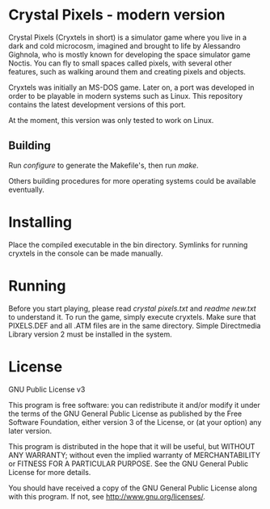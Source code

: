 # Crystal Pixels - modern version

Crystal Pixels (Cryxtels in short) is a simulator game where you live in a dark and cold microcosm, imagined and brought to life by Alessandro Gighnola, who is mostly known for developing the space simulator game Noctis. You can fly to small spaces called pixels, with several other features, such as walking around them and creating pixels and objects.

Cryxtels was initially an MS-DOS game. Later on, a port was developed in order to be playable in modern systems such as Linux. This repository contains the latest development versions of this port.

At the moment, this version was only tested to work on Linux.

## Building

Run *configure* to generate the Makefile's, then run *make*.

Others building procedures for more operating systems could be available eventually.

# Installing

Place the compiled executable in the bin directory. Symlinks for running cryxtels in the console can be made manually.

# Running

Before you start playing, please read *crystal pixels.txt* and *readme new.txt* to understand it.
To run the game, simply execute cryxtels. Make sure that PIXELS.DEF and all .ATM files are in the same directory. Simple Directmedia Library version 2 must be installed in the system.

# License

GNU Public License v3

This program is free software: you can redistribute it and/or modify
it under the terms of the GNU General Public License as published by
the Free Software Foundation, either version 3 of the License, or
(at your option) any later version.

This program is distributed in the hope that it will be useful,
but WITHOUT ANY WARRANTY; without even the implied warranty of
MERCHANTABILITY or FITNESS FOR A PARTICULAR PURPOSE.  See the
GNU General Public License for more details.

You should have received a copy of the GNU General Public License
along with this program.  If not, see <http://www.gnu.org/licenses/>.
